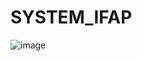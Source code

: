 # SYSTEM_IFAP

![image](https://user-images.githubusercontent.com/69173958/129429761-606e3957-0cdf-4d27-9711-6a6b2064be2f.png)
